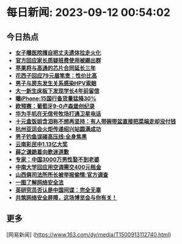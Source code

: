 
# 每日新闻: 2023-09-12 00:54:02
## 今日热点

- **[女子曝医院擅自把丈夫遗体拉走火化](https://www.163.com/search?keyword=%E5%A5%B3%E5%AD%90%E6%9B%9D%E5%8C%BB%E9%99%A2%E6%93%85%E8%87%AA%E6%8A%8A%E4%B8%88%E5%A4%AB%E9%81%97%E4%BD%93%E6%8B%89%E8%B5%B0%E7%81%AB%E5%8C%96)**
- **[官方回应家长质疑班费使用被踢出群](https://www.163.com/search?keyword=%E5%AE%98%E6%96%B9%E5%9B%9E%E5%BA%94%E5%AE%B6%E9%95%BF%E8%B4%A8%E7%96%91%E7%8F%AD%E8%B4%B9%E4%BD%BF%E7%94%A8%E8%A2%AB%E8%B8%A2%E5%87%BA%E7%BE%A4)**
- **[苹果将与高通的芯片合同延长三年](https://www.163.com/search?keyword=%E8%8B%B9%E6%9E%9C%E5%B0%86%E4%B8%8E%E9%AB%98%E9%80%9A%E7%9A%84%E8%8A%AF%E7%89%87%E5%90%88%E5%90%8C%E5%BB%B6%E9%95%BF%E4%B8%89%E5%B9%B4)**
- **[花西子回应79元眉笔贵：性价比高](https://www.163.com/search?keyword=%E8%8A%B1%E8%A5%BF%E5%AD%90%E5%9B%9E%E5%BA%9479%E5%85%83%E7%9C%89%E7%AC%94%E8%B4%B5%EF%BC%9A%E6%80%A7%E4%BB%B7%E6%AF%94%E9%AB%98)**
- **[男子与房东发生关系感染HPV索赔](https://www.163.com/search?keyword=%E7%94%B7%E5%AD%90%E4%B8%8E%E6%88%BF%E4%B8%9C%E5%8F%91%E7%94%9F%E5%85%B3%E7%B3%BB%E6%84%9F%E6%9F%93HPV%E7%B4%A2%E8%B5%94)**
- **[大一新生床板下发现学长4年前留信](https://www.163.com/search?keyword=%E5%A4%A7%E4%B8%80%E6%96%B0%E7%94%9F%E5%BA%8A%E6%9D%BF%E4%B8%8B%E5%8F%91%E7%8E%B0%E5%AD%A6%E9%95%BF4%E5%B9%B4%E5%89%8D%E7%95%99%E4%BF%A1)**
- **[曝iPhone:15国行备货量猛降30%](https://www.163.com/search?keyword=%E6%9B%9DiPhone+15%E5%9B%BD%E8%A1%8C%E5%A4%87%E8%B4%A7%E9%87%8F%E7%8C%9B%E9%99%8D30%25)**
- **[欧预赛：葡萄牙9-0卢森堡创纪录](https://www.163.com/search?keyword=%E6%AC%A7%E9%A2%84%E8%B5%9B%EF%BC%9A%E8%91%A1%E8%90%84%E7%89%999-0%E5%8D%A2%E6%A3%AE%E5%A0%A1%E5%88%9B%E7%BA%AA%E5%BD%95)**
- **[华为手机在无信号牧场打通卫星电话](https://www.163.com/search?keyword=%E5%8D%8E%E4%B8%BA%E6%89%8B%E6%9C%BA%E5%9C%A8%E6%97%A0%E4%BF%A1%E5%8F%B7%E7%89%A7%E5%9C%BA%E6%89%93%E9%80%9A%E5%8D%AB%E6%98%9F%E7%94%B5%E8%AF%9D)**
- **[十元盒饭姐含泪称不想再坚持：有人带碗带盆直接把菜端走却没付钱](https://www.163.com/search?keyword=%E5%8D%81%E5%85%83%E7%9B%92%E9%A5%AD%E5%A7%90%E5%90%AB%E6%B3%AA%E7%A7%B0%E4%B8%8D%E6%83%B3%E5%86%8D%E5%9D%9A%E6%8C%81%EF%BC%9A%E6%9C%89%E4%BA%BA%E5%B8%A6%E7%A2%97%E5%B8%A6%E7%9B%86%E7%9B%B4%E6%8E%A5%E6%8A%8A%E8%8F%9C%E7%AB%AF%E8%B5%B0%E5%8D%B4%E6%B2%A1%E4%BB%98%E9%92%B1)**
- **[杭州亚运会火炬传递绍兴站圆满成功](https://www.163.com/search?keyword=%E6%9D%AD%E5%B7%9E%E4%BA%9A%E8%BF%90%E4%BC%9A%E7%81%AB%E7%82%AC%E4%BC%A0%E9%80%92%E7%BB%8D%E5%85%B4%E7%AB%99%E5%9C%86%E6%BB%A1%E6%88%90%E5%8A%9F)**
- **[男子钓鱼误碰高压线:全身焦黑](https://www.163.com/search?keyword=%E7%94%B7%E5%AD%90%E9%92%93%E9%B1%BC%E8%AF%AF%E7%A2%B0%E9%AB%98%E5%8E%8B%E7%BA%BF+%E5%85%A8%E8%BA%AB%E7%84%A6%E9%BB%91)**
- **[云南彩民中1.13亿大奖](https://www.163.com/search?keyword=%E4%BA%91%E5%8D%97%E5%BD%A9%E6%B0%91%E4%B8%AD1.13%E4%BA%BF%E5%A4%A7%E5%A5%96)**
- **[薛之谦跪着向歌迷道歉](https://www.163.com/search?keyword=%E8%96%9B%E4%B9%8B%E8%B0%A6%E8%B7%AA%E7%9D%80%E5%90%91%E6%AD%8C%E8%BF%B7%E9%81%93%E6%AD%89)**
- **[专家：中国3000万男性娶不到老婆](https://www.163.com/search?keyword=%E4%B8%93%E5%AE%B6%EF%BC%9A%E4%B8%AD%E5%9B%BD3000%E4%B8%87%E7%94%B7%E6%80%A7%E5%A8%B6%E4%B8%8D%E5%88%B0%E8%80%81%E5%A9%86)**
- **[中南大学回应用空调需交400元租金](https://www.163.com/search?keyword=%E4%B8%AD%E5%8D%97%E5%A4%A7%E5%AD%A6%E5%9B%9E%E5%BA%94%E7%94%A8%E7%A9%BA%E8%B0%83%E9%9C%80%E4%BA%A4400%E5%85%83%E7%A7%9F%E9%87%91)**
- **[山西俩司法所所长被举报偷情:官方调查](https://www.163.com/search?keyword=%E5%B1%B1%E8%A5%BF%E4%BF%A9%E5%8F%B8%E6%B3%95%E6%89%80%E6%89%80%E9%95%BF%E8%A2%AB%E4%B8%BE%E6%8A%A5%E5%81%B7%E6%83%85+%E5%AE%98%E6%96%B9%E8%B0%83%E6%9F%A5)**
- **[一图了解网络安全法](https://www.163.com/search?keyword=%E4%B8%80%E5%9B%BE%E4%BA%86%E8%A7%A3%E7%BD%91%E7%BB%9C%E5%AE%89%E5%85%A8%E6%B3%95)**
- **[英研究员否认是中国间谍：完全无辜](https://www.163.com/search?keyword=%E8%8B%B1%E7%A0%94%E7%A9%B6%E5%91%98%E5%90%A6%E8%AE%A4%E6%98%AF%E4%B8%AD%E5%9B%BD%E9%97%B4%E8%B0%8D%EF%BC%9A%E5%AE%8C%E5%85%A8%E6%97%A0%E8%BE%9C)**
- **[共筑网络安全屏障，这场博览会与你有关！](https://www.163.com/search?keyword=%E5%85%B1%E7%AD%91%E7%BD%91%E7%BB%9C%E5%AE%89%E5%85%A8%E5%B1%8F%E9%9A%9C%EF%BC%8C%E8%BF%99%E5%9C%BA%E5%8D%9A%E8%A7%88%E4%BC%9A%E4%B8%8E%E4%BD%A0%E6%9C%89%E5%85%B3%EF%BC%81)**

## 更多
[网易新闻] (https://www.163.com/dy/media/T1500913112740.html)
